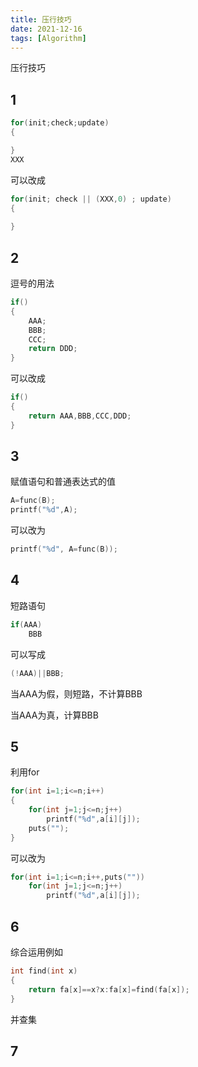 ```yaml
---
title: 压行技巧
date: 2021-12-16
tags: [Algorithm]
---
```

压行技巧
<!--more-->

## 1
```cpp
for(init;check;update)
{

}
XXX
```
可以改成
```cpp
for(init; check || (XXX,0) ; update)
{
    
}
```

## 2

逗号的用法

```cpp
if()
{
    AAA;
    BBB;
    CCC;
    return DDD;
}
```

可以改成

```cpp
if()
{
    return AAA,BBB,CCC,DDD;
}
```

## 3

赋值语句和普通表达式的值

```cpp
A=func(B);
printf("%d",A);
```

可以改为

```cpp
printf("%d", A=func(B));
```

## 4

短路语句

```cpp
if(AAA)
	BBB
```

可以写成

```cpp
(!AAA)||BBB;
```

当AAA为假，则短路，不计算BBB

当AAA为真，计算BBB

## 5

利用for

```cpp
for(int i=1;i<=n;i++)
{
    for(int j=1;j<=n;j++)
        printf("%d",a[i][j]);
    puts("");
}
```

可以改为

```cpp
for(int i=1;i<=n;i++,puts(""))
    for(int j=1;j<=n;j++)
        printf("%d",a[i][j]);
```

## 6

综合运用例如

```cpp
int find(int x)
{
    return fa[x]==x?x:fa[x]=find(fa[x]);
}
```

并查集

## 7



